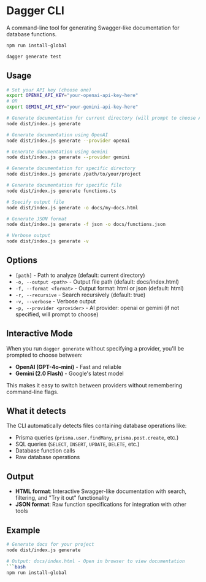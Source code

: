 # Dagger CLI

A command-line tool for generating Swagger-like documentation for database functions.

```bash
npm run install-global
```

```bash
dagger generate test
```

## Usage

```bash
# Set your API key (choose one)
export OPENAI_API_KEY="your-openai-api-key-here"
# OR
export GEMINI_API_KEY="your-gemini-api-key-here"

# Generate documentation for current directory (will prompt to choose AI provider)
node dist/index.js generate

# Generate documentation using OpenAI
node dist/index.js generate --provider openai

# Generate documentation using Gemini
node dist/index.js generate --provider gemini

# Generate documentation for specific directory
node dist/index.js generate /path/to/your/project

# Generate documentation for specific file
node dist/index.js generate functions.ts

# Specify output file
node dist/index.js generate -o docs/my-docs.html

# Generate JSON format
node dist/index.js generate -f json -o docs/functions.json

# Verbose output
node dist/index.js generate -v
```

## Options

- `[path]` - Path to analyze (default: current directory)
- `-o, --output <path>` - Output file path (default: docs/index.html)
- `-f, --format <format>` - Output format: html or json (default: html)
- `-r, --recursive` - Search recursively (default: true)
- `-v, --verbose` - Verbose output
- `-p, --provider <provider>` - AI provider: openai or gemini (if not specified, will prompt to choose)

## Interactive Mode

When you run `dagger generate` without specifying a provider, you'll be prompted to choose between:

- **OpenAI (GPT-4o-mini)** - Fast and reliable
- **Gemini (2.0 Flash)** - Google's latest model

This makes it easy to switch between providers without remembering command-line flags.

## What it detects

The CLI automatically detects files containing database operations like:

- Prisma queries (`prisma.user.findMany`, `prisma.post.create`, etc.)
- SQL queries (`SELECT`, `INSERT`, `UPDATE`, `DELETE`, etc.)
- Database function calls
- Raw database operations

## Output

- **HTML format**: Interactive Swagger-like documentation with search, filtering, and "Try it out" functionality
- **JSON format**: Raw function specifications for integration with other tools

## Example

````bash
# Generate docs for your project
node dist/index.js generate

# Output: docs/index.html - Open in browser to view documentation
```bash
npm run install-global

````
